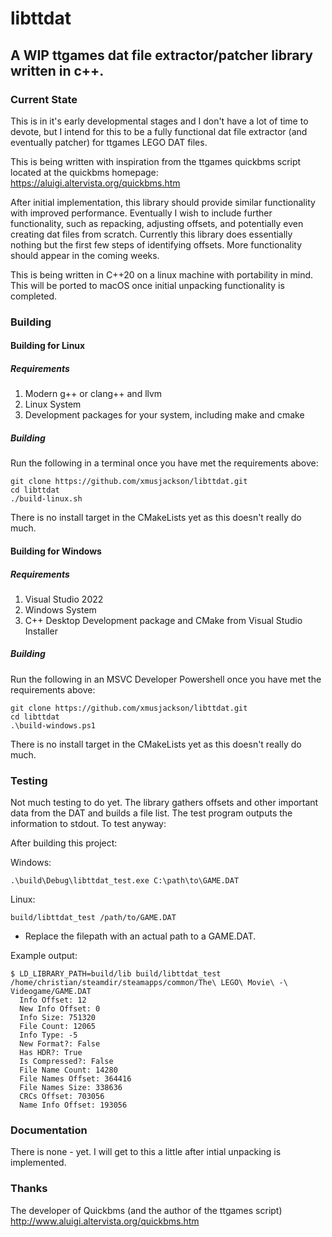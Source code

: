 # libttdat

## A WIP ttgames dat file extractor/patcher library written in c++.

### Current State

This is in it's early developmental stages and I don't have a lot of time to devote, but I intend for this to be a fully functional dat file extractor (and eventually patcher) for ttgames LEGO DAT files.

This is being written with inspiration from the ttgames quickbms script located at the quickbms homepage: 
https://aluigi.altervista.org/quickbms.htm

After initial implementation, this library should provide similar functionality with improved performance. Eventually I wish to include further functionality, such as repacking, adjusting offsets, and potentially even creating dat files from scratch. Currently this library does essentially nothing but the first few steps of identifying offsets. More functionality should appear in the coming weeks.

This is being written in C++20 on a linux machine with portability in mind. This will be ported to macOS once initial unpacking functionality is completed.

### Building

#### Building for Linux
 
##### Requirements

 1. Modern g++ or clang++ and llvm
 2. Linux System
 3. Development packages for your system, including make and cmake

##### Building

Run the following in a terminal once you have met the requirements above:

    git clone https://github.com/xmusjackson/libttdat.git
    cd libttdat
    ./build-linux.sh

There is no install target in the CMakeLists yet as this doesn't really do much.

#### Building for Windows
 
##### Requirements

 1. Visual Studio 2022
 2. Windows System
 3. C++ Desktop Development package and CMake from Visual Studio Installer

##### Building

Run the following in an MSVC Developer Powershell once you have met the requirements above:

    git clone https://github.com/xmusjackson/libttdat.git
    cd libttdat
    .\build-windows.ps1

There is no install target in the CMakeLists yet as this doesn't really do much.


### Testing

Not much testing to do yet. The library gathers offsets and other important data from the DAT and builds a file list. The test program outputs the information to stdout. 
To test anyway:

After building this project:

Windows:

    .\build\Debug\libttdat_test.exe C:\path\to\GAME.DAT

Linux:

    build/libttdat_test /path/to/GAME.DAT

* Replace the filepath with an actual path to a GAME.DAT.

Example output: 

    $ LD_LIBRARY_PATH=build/lib build/libttdat_test /home/christian/steamdir/steamapps/common/The\ LEGO\ Movie\ -\ Videogame/GAME.DAT 
      Info Offset: 12
      New Info Offset: 0
      Info Size: 751320
      File Count: 12065
      Info Type: -5
      New Format?: False
      Has HDR?: True
      Is Compressed?: False
      File Name Count: 14280
      File Names Offset: 364416
      File Names Size: 338636
      CRCs Offset: 703056
      Name Info Offset: 193056


### Documentation

There is none - yet. I will get to this a little after intial unpacking is implemented.

### Thanks

The developer of Quickbms (and the author of the ttgames script)
http://www.aluigi.altervista.org/quickbms.htm
